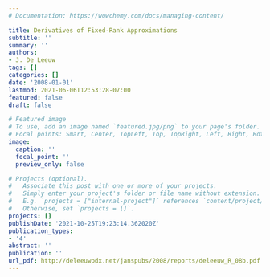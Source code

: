```yaml
---
# Documentation: https://wowchemy.com/docs/managing-content/

title: Derivatives of Fixed-Rank Approximations
subtitle: ''
summary: ''
authors:
- J. De Leeuw
tags: []
categories: []
date: '2008-01-01'
lastmod: 2021-06-06T12:53:28-07:00
featured: false
draft: false

# Featured image
# To use, add an image named `featured.jpg/png` to your page's folder.
# Focal points: Smart, Center, TopLeft, Top, TopRight, Left, Right, BottomLeft, Bottom, BottomRight.
image:
  caption: ''
  focal_point: ''
  preview_only: false

# Projects (optional).
#   Associate this post with one or more of your projects.
#   Simply enter your project's folder or file name without extension.
#   E.g. `projects = ["internal-project"]` references `content/project/deep-learning/index.md`.
#   Otherwise, set `projects = []`.
projects: []
publishDate: '2021-10-25T19:23:14.362020Z'
publication_types:
- '4'
abstract: ''
publication: ''
url_pdf: http://deleeuwpdx.net/janspubs/2008/reports/deleeuw_R_08b.pdf
---
```

